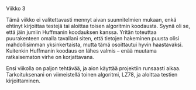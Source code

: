Viikko 3

Tämä viikko ei valitettavasti mennyt aivan suunnitelmien mukaan, enkä ehtinyt kirjoittaa testejä tai aloittaa toisen 
algoritmin koodausta. Syynä oli se, että jäin jumiin Huffmanin koodauksen kanssa. Yritän toteuttaa puurakenteen omalla 
tavallani siten, että tietojen hakeminen puusta olisi mahdollisimman yksinkertaista, mutta tämä osoittautui hyvin 
haastavaksi. Kuitenkin Huffmanin koodaus on lähes valmis – enää muutama ratkaisematon virhe on korjattavana.

Ensi viikolla on paljon tehtävää, ja aion käyttää projektiin runsaasti aikaa. Tarkoituksenani on viimeistellä toinen 
algoritmi, LZ78, ja aloittaa testien kirjoittaminen.
